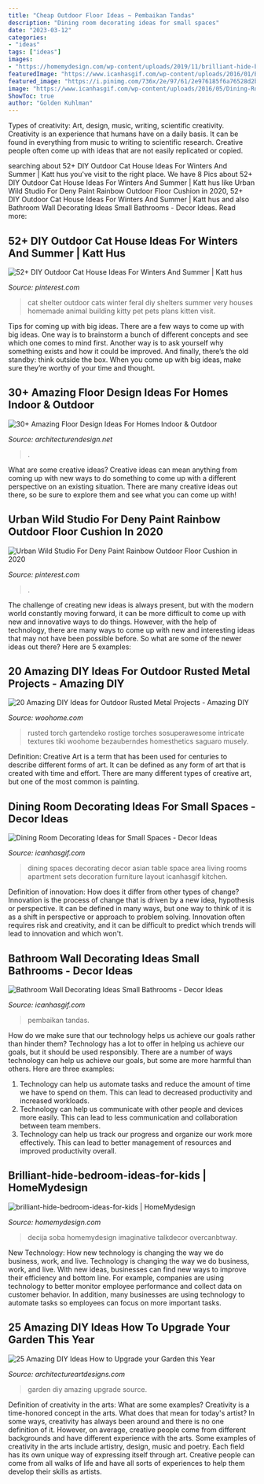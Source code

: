 ```yaml
---
title: "Cheap Outdoor Floor Ideas ~ Pembaikan Tandas"
description: "Dining room decorating ideas for small spaces"
date: "2023-03-12"
categories:
- "ideas"
tags: ["ideas"]
images:
- "https://homemydesign.com/wp-content/uploads/2019/11/brilliant-hide-bedroom-ideas-for-kids.jpg"
featuredImage: "https://www.icanhasgif.com/wp-content/uploads/2016/01/Bathroom-Wall-Decorating-Ideas-Small-Bathrooms-686x1024.jpg"
featured_image: "https://i.pinimg.com/736x/2e/97/61/2e976185f6a76528d2b4ff2ed373aebf.jpg"
image: "https://www.icanhasgif.com/wp-content/uploads/2016/05/Dining-Room-Decorating-Ideas-for-Small-Spaces-767x1024.jpg"
ShowToc: true
author: "Golden Kuhlman"
---
```



Types of creativity: Art, design, music, writing, scientific creativity.
Creativity is an experience that humans have on a daily basis. It can be found in everything from music to writing to scientific research. Creative people often come up with ideas that are not easily replicated or copied.

	

		
searching about 52+ DIY Outdoor Cat House Ideas For Winters And Summer | Katt hus you've visit to the right place. We have 8 Pics about 52+ DIY Outdoor Cat House Ideas For Winters And Summer | Katt hus like Urban Wild Studio For Deny Paint Rainbow Outdoor Floor Cushion in 2020, 52+ DIY Outdoor Cat House Ideas For Winters And Summer | Katt hus and also Bathroom Wall Decorating Ideas Small Bathrooms - Decor Ideas. Read more:
		
    
## 52+ DIY Outdoor Cat House Ideas For Winters And Summer | Katt Hus

<img loading=lazy src="https://i.pinimg.com/736x/2e/97/61/2e976185f6a76528d2b4ff2ed373aebf.jpg" onerror="this.onerror=null;this.src='https://tse3.mm.bing.net/th?id=OIP.o0dc_QLwNqHqUT7YOTNvRAHaJ3&amp;pid=15.1';" alt="52+ DIY Outdoor Cat House Ideas For Winters And Summer | Katt hus">

_Source: pinterest.com_

>cat shelter outdoor cats winter feral diy shelters summer very houses homemade animal building kitty pet pets plans kitten visit. 

	

Tips for coming up with big ideas.
There are a few ways to come up with big ideas. One way is to brainstorm a bunch of different concepts and see which one comes to mind first. Another way is to ask yourself why something exists and how it could be improved. And finally, there’s the old standby: think outside the box. When you come up with big ideas, make sure they’re worthy of your time and thought.

    
## 30+ Amazing Floor Design Ideas For Homes Indoor &amp; Outdoor

<img loading=lazy src="https://cdn.architecturendesign.net/wp-content/uploads/2015/08/AD-Indoor-Outdoor-Floor-Design-Ideas-21.jpg" onerror="this.onerror=null;this.src='https://tse2.mm.bing.net/th?id=OIP.K8DN2tCv0pbdZ-JeeS_u-gHaLH&amp;pid=15.1';" alt="30+ Amazing Floor Design Ideas For Homes Indoor &amp; Outdoor">

_Source: architecturendesign.net_

>. 

	

What are some creative ideas?
Creative ideas can mean anything from coming up with new ways to do something to come up with a different perspective on an existing situation. There are many creative ideas out there, so be sure to explore them and see what you can come up with!

    
## Urban Wild Studio For Deny Paint Rainbow Outdoor Floor Cushion In 2020

<img loading=lazy src="https://i.pinimg.com/736x/c8/74/c9/c874c912ec21b87951881e6e4d87aaca.jpg" onerror="this.onerror=null;this.src='https://tse2.mm.bing.net/th?id=OIP.VbOQNMXwkbQCu2W4uA3-9gHaLH&amp;pid=15.1';" alt="Urban Wild Studio For Deny Paint Rainbow Outdoor Floor Cushion in 2020">

_Source: pinterest.com_

>. 

	

The challenge of creating new ideas is always present, but with the modern world constantly moving forward, it can be more difficult to come up with new and innovative ways to do things. However, with the help of technology, there are many ways to come up with new and interesting ideas that may not have been possible before. So what are some of the newer ideas out there? Here are 5 examples: 

    
## 20 Amazing DIY Ideas For Outdoor Rusted Metal Projects - Amazing DIY

<img loading=lazy src="https://www.woohome.com/wp-content/uploads/2016/02/rusted-metal-projects-woohome-10.jpg" onerror="this.onerror=null;this.src='https://tse4.mm.bing.net/th?id=OIP.oZc8lPeRjxmEZT0LCejiuAHaLK&amp;pid=15.1';" alt="20 Amazing DIY Ideas for Outdoor Rusted Metal Projects - Amazing DIY">

_Source: woohome.com_

>rusted torch gartendeko rostige torches sosuperawesome intricate textures tiki woohome bezauberndes homesthetics saguaro musely. 

	

Definition:
Creative Art is a term that has been used for centuries to describe different forms of art. It can be defined as any form of art that is created with time and effort. There are many different types of creative art, but one of the most common is painting.

    
## Dining Room Decorating Ideas For Small Spaces - Decor Ideas

<img loading=lazy src="https://www.icanhasgif.com/wp-content/uploads/2016/05/Dining-Room-Decorating-Ideas-for-Small-Spaces-767x1024.jpg" onerror="this.onerror=null;this.src='https://tse3.mm.bing.net/th?id=OIP.tPL8JJ31-MF2w6srxUFd9AHaJ4&amp;pid=15.1';" alt="Dining Room Decorating Ideas for Small Spaces - Decor Ideas">

_Source: icanhasgif.com_

>dining spaces decorating decor asian table space area living rooms apartment sets decoration furniture layout icanhasgif kitchen. 

	

Definition of innovation: How does it differ from other types of change?
Innovation is the process of change that is driven by a new idea, hypothesis or perspective. It can be defined in many ways, but one way to think of it is as a shift in perspective or approach to problem solving. Innovation often requires risk and creativity, and it can be difficult to predict which trends will lead to innovation and which won't.

    
## Bathroom Wall Decorating Ideas Small Bathrooms - Decor Ideas

<img loading=lazy src="https://www.icanhasgif.com/wp-content/uploads/2016/01/Bathroom-Wall-Decorating-Ideas-Small-Bathrooms-686x1024.jpg" onerror="this.onerror=null;this.src='https://tse4.mm.bing.net/th?id=OIP.esN3-kg6msZdj78bTGDdZAHaLD&amp;pid=15.1';" alt="Bathroom Wall Decorating Ideas Small Bathrooms - Decor Ideas">

_Source: icanhasgif.com_

>pembaikan tandas. 

	

How do we make sure that our technology helps us achieve our goals rather than hinder them?
Technology has a lot to offer in helping us achieve our goals, but it should be used responsibly. There are a number of ways technology can help us achieve our goals, but some are more harmful than others. Here are three examples: 
1. Technology can help us automate tasks and reduce the amount of time we have to spend on them. This can lead to decreased productivity and increased workloads. 
2. Technology can help us communicate with other people and devices more easily. This can lead to less communication and collaboration between team members. 
3. Technology can help us track our progress and organize our work more effectively. This can lead to better management of resources and improved productivity overall.

    
## Brilliant-hide-bedroom-ideas-for-kids | HomeMydesign

<img loading=lazy src="https://homemydesign.com/wp-content/uploads/2019/11/brilliant-hide-bedroom-ideas-for-kids.jpg" onerror="this.onerror=null;this.src='https://tse2.mm.bing.net/th?id=OIP.Vv9PMq5BZqJYJVWRG6pj6gHaLH&amp;pid=15.1';" alt="brilliant-hide-bedroom-ideas-for-kids | HomeMydesign">

_Source: homemydesign.com_

>decija soba homemydesign imaginative talkdecor overcanbtway. 

	

New Technology: How new technology is changing the way we do business, work, and live.
Technology is changing the way we do business, work, and live. With new ideas, businesses can find new ways to improve their efficiency and bottom line. For example, companies are using technology to better monitor employee performance and collect data on customer behavior. In addition, many businesses are using technology to automate tasks so employees can focus on more important tasks.

    
## 25 Amazing DIY Ideas How To Upgrade Your Garden This Year

<img loading=lazy src="https://www.architectureartdesigns.com/wp-content/uploads/2014/02/1140.jpg" onerror="this.onerror=null;this.src='https://tse3.mm.bing.net/th?id=OIP.yzGUr_6P5i9dGxIEIh_HdwAAAA&amp;pid=15.1';" alt="25 Amazing DIY Ideas How to Upgrade your Garden this Year">

_Source: architectureartdesigns.com_

>garden diy amazing upgrade source. 

	

Definition of creativity in the arts: What are some examples?
Creativity is a time-honored concept in the arts. What does that mean for today's artist? In some ways, creativity has always been around and there is no one definition of it. However, on average, creative people come from different backgrounds and have different experience with the arts. 
Some examples of creativity in the arts include artistry, design, music and poetry. Each field has its own unique way of expressing itself through art. Creative people can come from all walks of life and have all sorts of experiences to help them develop their skills as artists.

